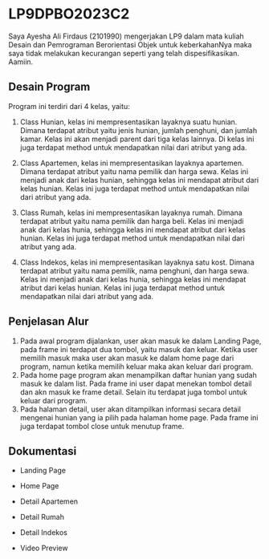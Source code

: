 # LP9DPBO2023C2
Saya Ayesha Ali Firdaus (2101990) mengerjakan LP9 dalam mata kuliah Desain dan Pemrograman Berorientasi Objek untuk keberkahanNya maka saya tidak melakukan kecurangan seperti yang telah dispesifikasikan. Aamiin.

## Desain Program
Program ini terdiri dari 4 kelas, yaitu:
1. Class Hunian, kelas ini mempresentasikan layaknya suatu hunian. Dimana terdapat atribut yaitu jenis hunian, jumlah penghuni, dan jumlah kamar. Kelas ini akan menjadi parent dari tiga kelas lainnya. Di kelas ini juga terdapat method untuk mendapatkan nilai dari atribut yang ada.

2. Class Apartemen, kelas ini mempresentasikan layaknya apartemen. Dimana terdapat atribut yaitu nama pemilik dan harga sewa. Kelas ini menjadi anak dari kelas hunian, sehingga kelas ini mendapat atribut dari kelas hunian. Kelas ini juga terdapat method untuk mendapatkan nilai dari atribut yang ada.

3. Class Rumah, kelas ini mempresentasikan layaknya rumah. Dimana terdapat atribut yaitu nama pemilik dan harga beli. Kelas ini menjadi anak dari kelas hunia, sehingga kelas ini mendapat atribut dari kelas hunian. Kelas ini juga terdapat method untuk mendapatkan nilai dari atribut yang ada.

4. Class Indekos, kelas ini mempresentasikan layaknya satu kost. Dimana terdapat atribut yaitu nama pemilik, nama penghuni, dan harga sewa. Kelas ini menjadi anak dari kelas hunia, sehingga kelas ini mendapat atribut dari kelas hunian. Kelas ini juga terdapat method untuk mendapatkan nilai dari atribut yang ada.

## Penjelasan Alur
1. Pada awal program dijalankan, user akan masuk ke dalam Landing Page, pada frame ini terdapat dua tombol, yaitu masuk dan keluar. Ketika user memilih masuk maka user akan masuk ke dalam home page dari program, namun ketika memilih keluar maka akan keluar dari program.
2. Pada home page program akan menampilkan daftar hunian yang sudah masuk ke dalam list. Pada frame ini user dapat menekan tombol detail dan akn masuk ke frame detail. Selain itu terdapat juga tombol untuk keluar dari program.
3. Pada halaman detail, user akan ditampilkan informasi secara detail mengenai hunian yang ia pilih pada halaman home page. Pada frame ini juga terdapat tombol close untuk menutup frame.

## Dokumentasi
- Landing Page

- Home Page

- Detail Apartemen

- Detail Rumah

- Detail Indekos

- Video Preview
